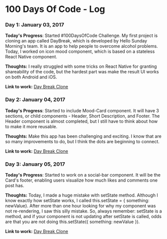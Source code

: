# 100 Days Of Code - Log

### Day 1: January 03, 2017


**Today's Progress**: Started #100DaysOfCode Challenge. My first project is cloning an app called DayBreak, which is developed by Hello Sunday Morning's team. It is an app to help people to overcome alcohol problems. Today, I worked on icon mood component, which is based on a stateless React Native component.

**Thoughts:** I really struggled with some tricks on React Native for granting shareability of the code, but the hardest part was make the result UI works on both Android and iOS.

**Link to work:** [Day Break Clone](https://github.com/adetime/day-break-clone)


### Day 2: January 04, 2017


**Today's Progress**: Started to include Mood-Card component. It will have 3 sections, or child components - Header, Short Description, and Footer. The Header component is almost completed, but I still have to think about how to make it more reusable.

**Thoughts:** Make this app has been challenging and exciting. I know that are so many improvements to do, but I think the dots are beginning to connect.   

**Link to work:** [Day Break Clone](https://github.com/adetime/day-break-clone)


### Day 3: January 05, 2017


**Today's Progress**: Started to work on a social-bar component. It will be the Card's footer, enabling users visualize how much likes and comments one post has.

**Thoughts:** Today, I made a huge mistake with setState method. Although I know exactly how setState works, I called this.setState = { something: newValue}. After more than one hour looking for why my component was not re-rendering, I saw this silly mistake. So, always remember: setState is a method, and if your component is not updating after setState is called, odds are that you are not doing this.setState({ something: newValue }).         

**Link to work:** [Day Break Clone](https://github.com/adetime/day-break-clone)
